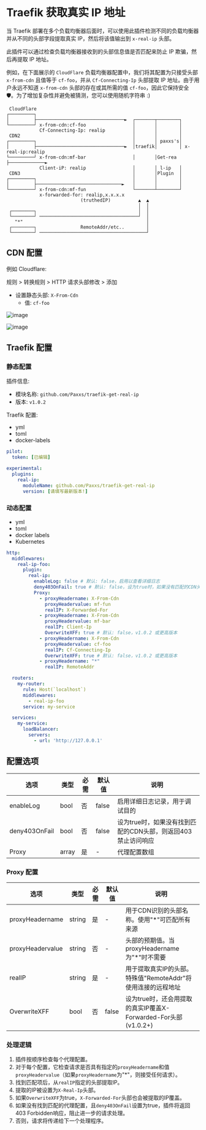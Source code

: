 # Traefik 获取真实 IP 地址

<!-- cspell:words traefik middlewares proxyHeadername proxyHeadervalue Kubernetes -->

当 Traefik 部署在多个负载均衡器后面时，可以使用此插件检测不同的负载均衡器并从不同的头部字段提取真实 IP，然后将该值输出到 `x-real-ip` 头部。

此插件可以通过检查负载均衡器接收到的头部信息值是否匹配来防止 IP 欺骗，然后再提取 IP 地址。

例如，在下面展示的 `CloudFlare` 负载均衡器配置中，我们将其配置为只接受头部 `x-from-cdn` 且值等于 `cf-foo`，并从 `Cf-Connecting-Ip` 头部提取 IP 地址。由于用户永远不知道 `x-from-cdn` 头部的存在或其所需的值 `cf-foo`，因此它保持安全 🛡️。为了增加复杂性并避免被猜测，您可以使用随机字符串 :)

```
 CloudFlare
┌─────────┐
│         ├────────────────────────────────►  ┌───────┬────────┐
└─────────┘ x-from-cdn:cf-foo                 │       │        │
            Cf-Connecting-Ip: realip          │       │        │
 CDN2                                         │       │        │
┌─────────┐                                   │       │ paxxs's│
│         ├────────────────────────────────►  │traefik│        │ x-real-ip:realip
└─────────┘ x-from-cdn:mf-bar                 │       │Get-rea ├─────────────►
            Client-iP: realip                 │       │ l-ip   │
 CDN3                                         │       │Plugin  │
┌─────────┐                                   │       │        │
│         ├───────────────────────────────►   │       │        │
└─────────┘ x-from-cdn:mf-fun                 └───────┴────────┘
            x-forwarded-for: realip,x.x.x.x
                           (truthedIP)          ▲  ▲
                                                │  │
 ┌────────┐                                     │  │
 └────────┘ ────────────────────────────────────┘  │
   "*"                                             │
 ┌────────┐                RemoteAddr/etc..        │
 └────────┘ ───────────────────────────────────────┘
```

## CDN 配置

例如 Cloudflare:

规则 > 转换规则 > HTTP 请求头部修改 > 添加
- 设置静态头部: `X-From-Cdn`
  - 值: `cf-foo`

![image](https://user-images.githubusercontent.com/10364775/164590908-43edab8a-cdc8-4d4c-abd6-542b6c798f3b.png)

![image](https://user-images.githubusercontent.com/10364775/164591134-4dd2fc97-cd0e-4deb-8fe3-bcd4555ebbde.png)

## Traefik 配置
### 静态配置

插件信息:
- 模块名称: `github.com/Paxxs/traefik-get-real-ip`
- 版本: `v1.0.2`

Traefik 配置:
- yml
- toml
- docker-labels

```yml
pilot:
  token: [已编辑]

experimental:
  plugins:
    real-ip:
      moduleName: github.com/Paxxs/traefik-get-real-ip
      version: [请填写最新版本!]
```

### 动态配置

- yml
- toml
- docker labels
- Kubernetes

```yml
http:
  middlewares:
    real-ip-foo:
      plugin:
        real-ip:
          enableLog: false # 默认: false，启用以查看详细日志
          deny403OnFail: true # 默认: false，设为true时，如果没有匹配的CDN头部则返回403错误
          Proxy:
            - proxyHeadername: X-From-Cdn
              proxyHeadervalue: mf-fun
              realIP: X-Forwarded-For
            - proxyHeadername: X-From-Cdn
              proxyHeadervalue: mf-bar
              realIP: Client-Ip
              OverwriteXFF: true # 默认: false，v1.0.2 或更高版本
            - proxyHeadername: X-From-Cdn
              proxyHeadervalue: cf-foo
              realIP: Cf-Connecting-Ip
              OverwriteXFF: true # 默认: false，v1.0.2 或更高版本
            - proxyHeadername: "*"
              realIP: RemoteAddr

  routers:
    my-router:
      rule: Host(`localhost`)
      middlewares:
        - real-ip-foo
      service: my-service

  services:
    my-service:
      loadBalancer:
        servers:
          - url: 'http://127.0.0.1'
```

## 配置选项

| 选项            | 类型   | 必需   | 默认值  | 说明                                                     |
|----------------|--------|--------|---------|----------------------------------------------------------|
| enableLog      | bool   | 否     | false   | 启用详细日志记录，用于调试目的                              |
| deny403OnFail  | bool   | 否     | false   | 设为true时，如果没有找到匹配的CDN头部，则返回403禁止访问响应   |
| Proxy          | array  | 是     | -       | 代理配置数组                                               |

### Proxy 配置

| 选项             | 类型   | 必需   | 默认值  | 说明                                                     |
|-----------------|--------|--------|---------|----------------------------------------------------------|
| proxyHeadername | string | 是     | -       | 用于CDN识别的头部名称。使用"*"可匹配所有来源                |
| proxyHeadervalue| string | 否     | -       | 头部的预期值。当proxyHeadername为"*"时不需要                |
| realIP          | string | 是     | -       | 用于提取真实IP的头部。特殊值"RemoteAddr"将使用连接的远程地址  |
| OverwriteXFF    | bool   | 否     | false   | 设为true时，还会用提取的真实IP覆盖X-Forwarded-For头部(v1.0.2+)|

### 处理逻辑

1. 插件按顺序检查每个代理配置。
2. 对于每个配置，它检查请求是否具有指定的`proxyHeadername`和值`proxyHeadervalue`（如果`proxyHeadername`为"*"，则接受任何请求）。
3. 找到匹配项后，从`realIP`指定的头部提取IP。
4. 提取的IP被设置为`X-Real-Ip`头部。
5. 如果`OverwriteXFF`为true，`X-Forwarded-For`头部也会被提取的IP覆盖。
6. 如果没有找到匹配的代理配置，且`deny403OnFail`设置为true，插件将返回403 Forbidden响应，阻止进一步的请求处理。
7. 否则，请求将传递给下一个处理程序。